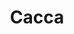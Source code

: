 ---
layout: home
title: Cacca
titleTemplate: Workflow Framework

hero:
  name: "Cacca"
  text: "Workflow Framework"
  tagline: A workflow framework, easy as shit.

  actions:
    - theme: brand
      text: Documentation
      link: /getting-started

    - theme: alt
      text: View On GitHub
      link: https://github.com/airscripts/cacca

  image:
    src: https://raw.githubusercontent.com/airscripts/cacca/main/assets/images/logo.png
    alt: Cacca


features:
  - icon: 💡
    title: Intuitive APIs
    details: Write your workflows with just a few simple commands!

  - icon: ⚡️
    title: Wonderful DevEx
    details: With a low overhead but powerful syntax, you'll have fun writing your workflows.

  - icon: 🛠️
    title: Limitless
    details: With the power of Python, you can transform the framework whenever you need.
---